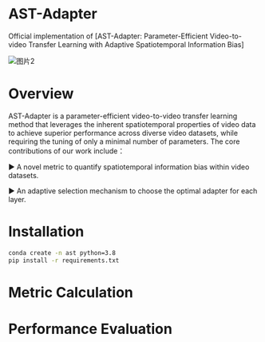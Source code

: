 # AST-Adapter
Official implementation of [AST-Adapter: Parameter-Efficient Video-to-video Transfer Learning with Adaptive Spatiotemporal Information Bias]



![图片2](https://github.com/user-attachments/assets/eafdc0f4-f43c-4e14-ab6a-de536f0fbe6e)


# Overview
AST-Adapter is a parameter-efficient video-to-video transfer learning method that leverages the inherent spatiotemporal properties of video data to achieve superior performance across diverse video datasets, while requiring the tuning of only a minimal number of parameters.
The core contributions of our work include：

▶️ A novel metric to quantify spatiotemporal information bias within video datasets.

▶️ An adaptive selection mechanism to choose the optimal adapter for each layer.

# Installation

```bash
conda create -n ast python=3.8
pip install -r requirements.txt
```



# Metric Calculation
# Performance Evaluation

